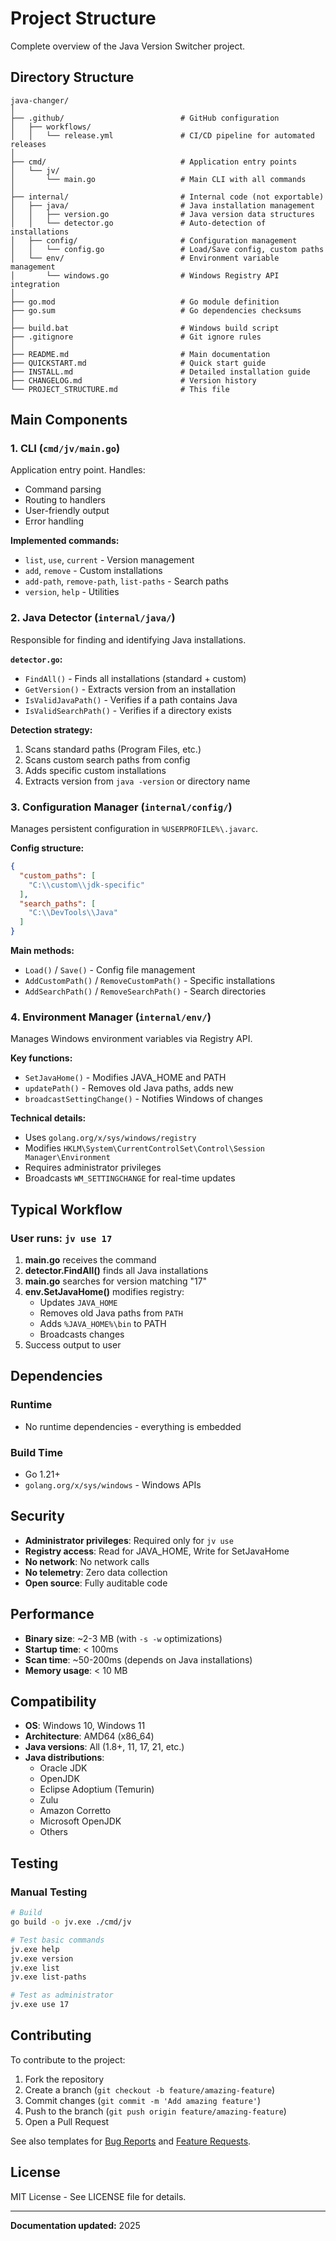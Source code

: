 # Project Structure

Complete overview of the Java Version Switcher project.

## Directory Structure

```
java-changer/
│
├── .github/                          # GitHub configuration
│   ├── workflows/
│   │   └── release.yml               # CI/CD pipeline for automated releases
│
├── cmd/                              # Application entry points
│   └── jv/
│       └── main.go                   # Main CLI with all commands
│
├── internal/                         # Internal code (not exportable)
│   ├── java/                         # Java installation management
│   │   ├── version.go                # Java version data structures
│   │   └── detector.go               # Auto-detection of installations
│   ├── config/                       # Configuration management
│   │   └── config.go                 # Load/Save config, custom paths
│   └── env/                          # Environment variable management
│       └── windows.go                # Windows Registry API integration
│
├── go.mod                            # Go module definition
├── go.sum                            # Go dependencies checksums
│
├── build.bat                         # Windows build script
├── .gitignore                        # Git ignore rules
│
├── README.md                         # Main documentation
├── QUICKSTART.md                     # Quick start guide
├── INSTALL.md                        # Detailed installation guide
├── CHANGELOG.md                      # Version history
└── PROJECT_STRUCTURE.md              # This file
```

## Main Components

### 1. CLI (`cmd/jv/main.go`)

Application entry point. Handles:
- Command parsing
- Routing to handlers
- User-friendly output
- Error handling

**Implemented commands:**
- `list`, `use`, `current` - Version management
- `add`, `remove` - Custom installations
- `add-path`, `remove-path`, `list-paths` - Search paths
- `version`, `help` - Utilities

### 2. Java Detector (`internal/java/`)

Responsible for finding and identifying Java installations.

**`detector.go`:**
- `FindAll()` - Finds all installations (standard + custom)
- `GetVersion()` - Extracts version from an installation
- `IsValidJavaPath()` - Verifies if a path contains Java
- `IsValidSearchPath()` - Verifies if a directory exists

**Detection strategy:**
1. Scans standard paths (Program Files, etc.)
2. Scans custom search paths from config
3. Adds specific custom installations
4. Extracts version from `java -version` or directory name

### 3. Configuration Manager (`internal/config/`)

Manages persistent configuration in `%USERPROFILE%\.javarc`.

**Config structure:**
```json
{
  "custom_paths": [
    "C:\\custom\\jdk-specific"
  ],
  "search_paths": [
    "C:\\DevTools\\Java"
  ]
}
```

**Main methods:**
- `Load()` / `Save()` - Config file management
- `AddCustomPath()` / `RemoveCustomPath()` - Specific installations
- `AddSearchPath()` / `RemoveSearchPath()` - Search directories

### 4. Environment Manager (`internal/env/`)

Manages Windows environment variables via Registry API.

**Key functions:**
- `SetJavaHome()` - Modifies JAVA_HOME and PATH
- `updatePath()` - Removes old Java paths, adds new
- `broadcastSettingChange()` - Notifies Windows of changes

**Technical details:**
- Uses `golang.org/x/sys/windows/registry`
- Modifies `HKLM\System\CurrentControlSet\Control\Session Manager\Environment`
- Requires administrator privileges
- Broadcasts `WM_SETTINGCHANGE` for real-time updates

## Typical Workflow

### User runs: `jv use 17`

1. **main.go** receives the command
2. **detector.FindAll()** finds all Java installations
3. **main.go** searches for version matching "17"
4. **env.SetJavaHome()** modifies registry:
   - Updates `JAVA_HOME`
   - Removes old Java paths from `PATH`
   - Adds `%JAVA_HOME%\bin` to PATH
   - Broadcasts changes
5. Success output to user

## Dependencies

### Runtime
- No runtime dependencies - everything is embedded

### Build Time
- Go 1.21+
- `golang.org/x/sys/windows` - Windows APIs

## Security

- **Administrator privileges**: Required only for `jv use`
- **Registry access**: Read for JAVA_HOME, Write for SetJavaHome
- **No network**: No network calls
- **No telemetry**: Zero data collection
- **Open source**: Fully auditable code

## Performance

- **Binary size**: ~2-3 MB (with `-s -w` optimizations)
- **Startup time**: < 100ms
- **Scan time**: ~50-200ms (depends on Java installations)
- **Memory usage**: < 10 MB

## Compatibility

- **OS**: Windows 10, Windows 11
- **Architecture**: AMD64 (x86_64)
- **Java versions**: All (1.8+, 11, 17, 21, etc.)
- **Java distributions**:
  - Oracle JDK
  - OpenJDK
  - Eclipse Adoptium (Temurin)
  - Zulu
  - Amazon Corretto
  - Microsoft OpenJDK
  - Others

## Testing

### Manual Testing
```bash
# Build
go build -o jv.exe ./cmd/jv

# Test basic commands
jv.exe help
jv.exe version
jv.exe list
jv.exe list-paths

# Test as administrator
jv.exe use 17
```

## Contributing

To contribute to the project:

1. Fork the repository
2. Create a branch (`git checkout -b feature/amazing-feature`)
3. Commit changes (`git commit -m 'Add amazing feature'`)
4. Push to the branch (`git push origin feature/amazing-feature`)
5. Open a Pull Request

See also templates for [Bug Reports](.github/ISSUE_TEMPLATE/bug_report.md) and [Feature Requests](.github/ISSUE_TEMPLATE/feature_request.md).

## License

MIT License - See LICENSE file for details.

---

**Documentation updated:** 2025
